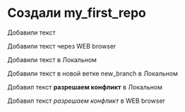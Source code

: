 ﻿# Создали my_first_repo

Добавили текст

Добавили текст через WEB browser

Добавили текст в Локальном

Добавили текст в новой ветке new_branch в Локальном

Добавил текст __разрешаем конфликт__ в Локальном

Добавил текст _разрешаем конфликт_ в WEB browser
